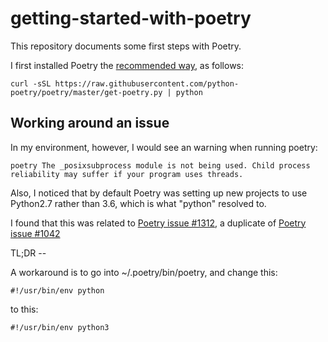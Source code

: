 # getting-started-with-poetry

This repository documents some first steps with Poetry.

I first installed Poetry the [recommended way](https://github.com/python-poetry/poetry/blob/master/README.md), as follows:

```
curl -sSL https://raw.githubusercontent.com/python-poetry/poetry/master/get-poetry.py | python
```

## Working around an issue

In my environment, however, I would see an warning when running poetry:

```
poetry The _posixsubprocess module is not being used. Child process reliability may suffer if your program uses threads.
```

Also, I noticed that by default Poetry was setting up new projects to use Python2.7 rather than 3.6, which is what "python" resolved to.


I found that this was related to [Poetry issue #1312](https://github.com/python-poetry/poetry/pull/1312), a duplicate of [Poetry issue #1042](https://github.com/python-poetry/poetry/pull/1042)

TL;DR --

A workaround is to go into  ~/.poetry/bin/poetry, and change this:

```
#!/usr/bin/env python
```

to this:

```
#!/usr/bin/env python3
```

